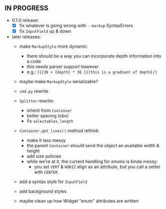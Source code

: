 IN PROGRESS
-----------

* 0.1.0 release:
    - [x] fix whatever is going wrong with `--markup` SyntaxErrors
    - [x] fix `InputField` up & down

* later releases:
    - make `MarkupStyle` more dynamic:
        + there should be a way you can incorporate depth information into a code
        + this needs parser support however
        + e.g.: `[{{30 + {depth} * 36 }}]this is a gradient of depth[/]`

    - maybe make `MarkupStyle` serializable?

    - `cmd.py` rewrite

    - `Splitter` rewrite:
        + inherit from `Container`
        + better spacing (obv)
        + fix `selectables_length`

    - `Container.get_lines()` method rethink:
        + make it less messy
        + the parent `Container` should send the object an available width & height
        + add size policies
        + while we're at it, the current handling for enums is kinda messy:
            * you set `VERT` & `HORIZ` align as an attribute, but you call a setter with `CENTER`

    - add a syntax style for `InputField`

    - add background styles

    - maybe clean up how Widget "enum" attributes are written
